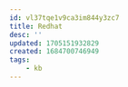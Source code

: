 ```yaml
---
id: vl37tqe1v9ca3im844y3zc7
title: Redhat
desc: ''
updated: 1705151932829
created: 1684700746949
tags:
    - kb
---
```


